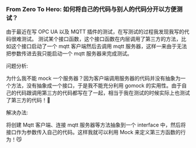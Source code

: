 ### From Zero To Hero: 如何将自己的代码与别人的代码分开以方便测试？

由于最近在写 OPC UA 以及 MQTT 插件的测试，在写测试的过程我发现我写的代码很难测试。 测试某个接口函数，这个接口函数在内层调用了第三方的方法，比如这个接口启动了一个 mqtt 客户端然后去调用 mqtt 服务器，这样一来由于无法把参数传进去我只能启动一个 mqtt 服务器来完成测试。

问题分析:

为什么我不能 mock 一个服务器？因为客户端调用服务器的代码并没有抽象为一个方法，没有抽象成一个接口，于是我不能充分利用 gomock 的实用性。由于自己的代码跟调用第三方的代码都写在了一起，相当于我在测试的时候实际上也测试了第三方的代码！🙊

解决办法:

将创建 Mqtt 客户端、连接 mqtt 服务器等方法抽象到一个 interface 中，然后将接口作为参数传入自己的代码。这样我就可以利用 Mock 来定义第三方函数的行为！😼
